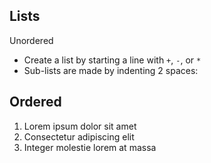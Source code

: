## Lists
Unordered

+ Create a list by starting a line with `+`, `-`, or `*`
+ Sub-lists are made by indenting 2 spaces:

## Ordered

1. Lorem ipsum dolor sit amet
2. Consectetur adipiscing elit
3. Integer molestie lorem at massa